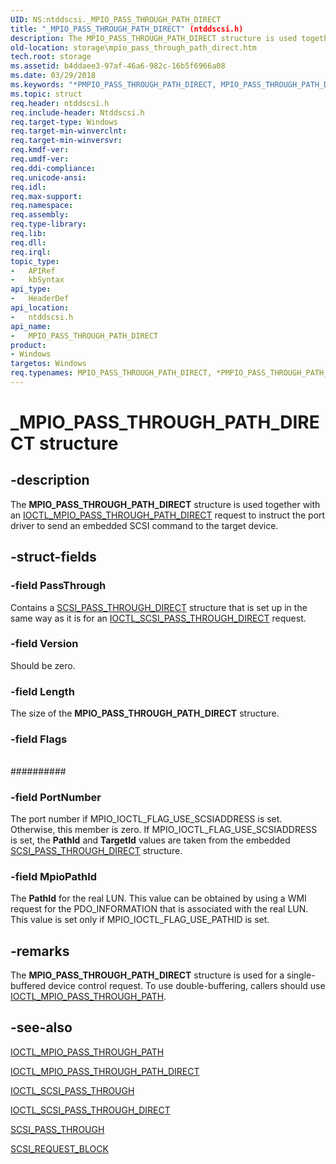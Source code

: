 ```yaml
---
UID: NS:ntddscsi._MPIO_PASS_THROUGH_PATH_DIRECT
title: "_MPIO_PASS_THROUGH_PATH_DIRECT" (ntddscsi.h)
description: The MPIO_PASS_THROUGH_PATH_DIRECT structure is used together with an IOCTL_MPIO_PASS_THROUGH_PATH_DIRECT request to instruct the port driver to send an embedded SCSI command to the target device.
old-location: storage\mpio_pass_through_path_direct.htm
tech.root: storage
ms.assetid: b4ddaee3-97af-46a6-982c-16b5f6966a08
ms.date: 03/29/2018
ms.keywords: "*PMPIO_PASS_THROUGH_PATH_DIRECT, MPIO_PASS_THROUGH_PATH_DIRECT, MPIO_PASS_THROUGH_PATH_DIRECT structure [Storage Devices], PMPIO_PASS_THROUGH_PATH_DIRECT, PMPIO_PASS_THROUGH_PATH_DIRECT structure pointer [Storage Devices], _MPIO_PASS_THROUGH_PATH_DIRECT, ntddscsi/MPIO_PASS_THROUGH_PATH_DIRECT, ntddscsi/PMPIO_PASS_THROUGH_PATH_DIRECT, storage.mpio_pass_through_path_direct, structs-scsibus_54825e13-2114-46d8-ab0f-84feb86b8f5c.xml"
ms.topic: struct
req.header: ntddscsi.h
req.include-header: Ntddscsi.h
req.target-type: Windows
req.target-min-winverclnt: 
req.target-min-winversvr: 
req.kmdf-ver: 
req.umdf-ver: 
req.ddi-compliance: 
req.unicode-ansi: 
req.idl: 
req.max-support: 
req.namespace: 
req.assembly: 
req.type-library: 
req.lib: 
req.dll: 
req.irql: 
topic_type:
-	APIRef
-	kbSyntax
api_type:
-	HeaderDef
api_location:
-	ntddscsi.h
api_name:
-	MPIO_PASS_THROUGH_PATH_DIRECT
product:
- Windows
targetos: Windows
req.typenames: MPIO_PASS_THROUGH_PATH_DIRECT, *PMPIO_PASS_THROUGH_PATH_DIRECT
---
```


# _MPIO_PASS_THROUGH_PATH_DIRECT structure


## -description


The <b>MPIO_PASS_THROUGH_PATH_DIRECT</b> structure is used together with an <a href="https://msdn.microsoft.com/library/windows/hardware/ff560495">IOCTL_MPIO_PASS_THROUGH_PATH_DIRECT</a> request to instruct the port driver to send an embedded SCSI command to the target device. 


## -struct-fields




### -field PassThrough

Contains a <a href="https://msdn.microsoft.com/library/windows/hardware/ff565346">SCSI_PASS_THROUGH_DIRECT</a> structure that is set up in the same way as it is for an <a href="https://msdn.microsoft.com/library/windows/hardware/ff560521">IOCTL_SCSI_PASS_THROUGH_DIRECT</a> request.


### -field Version

Should be zero.


### -field Length

The size of the <b>MPIO_PASS_THROUGH_PATH_DIRECT</b> structure.


### -field Flags



###### 



########## 


### -field PortNumber

The port number if MPIO_IOCTL_FLAG_USE_SCSIADDRESS is set. Otherwise, this member is zero. If MPIO_IOCTL_FLAG_USE_SCSIADDRESS is set, the <b>PathId</b> and <b>TargetId</b> values are taken from the embedded <a href="https://msdn.microsoft.com/library/windows/hardware/ff565346">SCSI_PASS_THROUGH_DIRECT</a> structure.


### -field MpioPathId

The <b>PathId</b> for the real LUN. This value can be obtained by using a WMI request for the PDO_INFORMATION that is associated with the real LUN. This value is set only if MPIO_IOCTL_FLAG_USE_PATHID is set.


## -remarks



The <b>MPIO_PASS_THROUGH_PATH_DIRECT</b> structure is used for a single-buffered device control request. To use double-buffering, callers should use <a href="https://msdn.microsoft.com/library/windows/hardware/ff560492">IOCTL_MPIO_PASS_THROUGH_PATH</a>.




## -see-also




<a href="https://msdn.microsoft.com/library/windows/hardware/ff560492">IOCTL_MPIO_PASS_THROUGH_PATH</a>



<a href="https://msdn.microsoft.com/library/windows/hardware/ff560495">IOCTL_MPIO_PASS_THROUGH_PATH_DIRECT</a>



<a href="https://msdn.microsoft.com/library/windows/hardware/ff560519">IOCTL_SCSI_PASS_THROUGH</a>



<a href="https://msdn.microsoft.com/library/windows/hardware/ff560521">IOCTL_SCSI_PASS_THROUGH_DIRECT</a>



<a href="https://msdn.microsoft.com/library/windows/hardware/ff565345">SCSI_PASS_THROUGH</a>



<a href="https://msdn.microsoft.com/library/windows/hardware/ff565393">SCSI_REQUEST_BLOCK</a>
 

 

